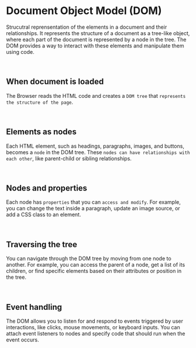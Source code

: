 # Document Object Model (DOM)
Strucutral reprensentation of the elements in  a document and their relationships. It represents the structure of a document as a tree-like object, where each part of the document is represented by a node in the tree. The DOM provides a way to interact with these elements and manipulate them using code. 

<br>

## When document is loaded
The Browser reads the HTML code and creates a `DOM tree` that `represents the structure of the page`.

<br>

## Elements as nodes
Each HTML element, such as headings, paragraphs, images, and buttons, becomes a `node` in the DOM tree. These `nodes can have relationships with each other`, like parent-child or sibling relationships.

<br>

## Nodes and properties
Each node has `properties` that you can `access and modify`. For example, you can change the text inside a paragraph, update an image source, or add a CSS class to an element.

<br>

## Traversing the tree
You can navigate through the DOM tree by moving from one node to another. For example, you can access the parent of a node, get a list of its children, or find specific elements based on their attributes or position in the tree.

<br>

## Event handling
The DOM allows you to listen for and respond to events triggered by user interactions, like clicks, mouse movements, or keyboard inputs. You can attach event listeners to nodes and specify code that should run when the event occurs.
